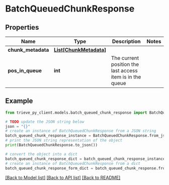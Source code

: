 # BatchQueuedChunkResponse


## Properties

Name | Type | Description | Notes
------------ | ------------- | ------------- | -------------
**chunk_metadata** | [**List[ChunkMetadata]**](ChunkMetadata.md) |  | 
**pos_in_queue** | **int** | The current position the last access item is in the queue | 

## Example

```python
from trieve_py_client.models.batch_queued_chunk_response import BatchQueuedChunkResponse

# TODO update the JSON string below
json = "{}"
# create an instance of BatchQueuedChunkResponse from a JSON string
batch_queued_chunk_response_instance = BatchQueuedChunkResponse.from_json(json)
# print the JSON string representation of the object
print(BatchQueuedChunkResponse.to_json())

# convert the object into a dict
batch_queued_chunk_response_dict = batch_queued_chunk_response_instance.to_dict()
# create an instance of BatchQueuedChunkResponse from a dict
batch_queued_chunk_response_form_dict = batch_queued_chunk_response.from_dict(batch_queued_chunk_response_dict)
```
[[Back to Model list]](../README.md#documentation-for-models) [[Back to API list]](../README.md#documentation-for-api-endpoints) [[Back to README]](../README.md)


